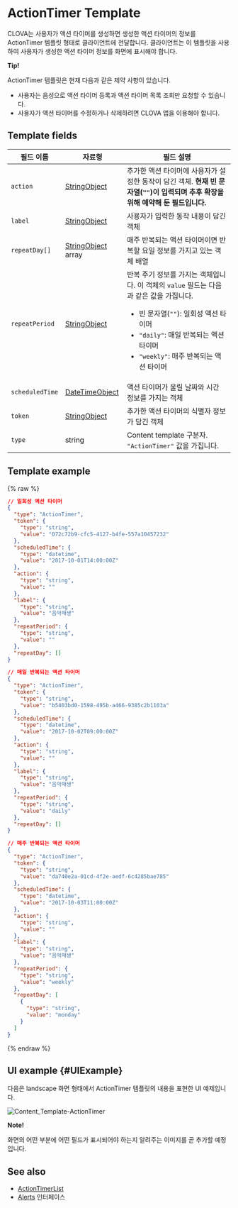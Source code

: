 # ActionTimer Template
CLOVA는 사용자가 액션 타이머를 생성하면 생성한 액션 타이머의 정보를 ActionTimer 템플릿 형태로 클라이언트에 전달합니다. 클라이언트는 이 템플릿을 사용하여 사용자가 생성한 액션 타이머 정보를 화면에 표시해야 합니다.

<div class="tip">
  <p><strong>Tip!</strong></p>
  <p>ActionTimer 템플릿은 현재 다음과 같은 제약 사항이 있습니다.</p>
  <ul>
    <li>사용자는 음성으로 액션 타이머 등록과 액션 타이머 목록 조회만 요청할 수 있습니다.</li>
    <li>사용자가 액션 타이머를 수정하거나 삭제하려면 CLOVA 앱을 이용해야 합니다.</li>
  </ul>
</div>

## Template fields

| 필드 이름       | 자료형    | 필드 설명                     |
|---------------|---------|-----------------------------|
| `action`       | [StringObject](/Develop/References/ContentTemplates/Shared_Objects.md#StringObject)      | 추가한 액션 타이머에 사용자가 설정한 동작이 담긴 객체. **현재 빈 문자열(`""`)이 입력되며 추후 확장을 위해 예약해 둔 필드입니다.** |
| `label`        | [StringObject](/Develop/References/ContentTemplates/Shared_Objects.md#StringObject)      | 사용자가 입력한 동작 내용이 담긴 객체 |
| `repeatDay[]`     | [StringObject](/Develop/References/ContentTemplates/Shared_Objects.md#StringObject) array | 매주 반복되는 액션 타이머이면 반복할 요일 정보를 가지고 있는 객체 배열 |
| `repeatPeriod`  | [StringObject](/Develop/References/ContentTemplates/Shared_Objects.md#StringObject)     | 반복 주기 정보를 가지는 객체입니다. 이 객체의 `value` 필드는 다음과 같은 값을 가집니다. <ul><li>빈 문자열(<code>""</code>): 일회성 액션 타이머</li><li><code>"daily"</code>: 매일 반복되는 액션 타이머</li><li><code>"weekly"</code>: 매주 반복되는 액션 타이머</li></ul> |
| `scheduledTime` | [DateTimeObject](/Develop/References/ContentTemplates/Shared_Objects.md#DateTimeObject) | 액션 타이머가 울릴 날짜와 시간 정보를 가지는 객체      |
| `token`         | [StringObject](/Develop/References/ContentTemplates/Shared_Objects.md#StringObject)     | 추가한 액션 타이머의 식별자 정보가 담긴 객체  |
| `type`          | string                                                                              | Content template 구분자. `"ActionTimer"` 값을 가집니다.  |

## Template example

{% raw %}

```json
// 일회성 액션 타이머
{
  "type": "ActionTimer",
  "token": {
    "type": "string",
    "value": "072c72b9-cfc5-4127-b4fe-557a10457232"
  },
  "scheduledTime": {
    "type": "datetime",
    "value": "2017-10-01T14:00:00Z"
  },
  "action": {
    "type": "string",
    "value": ""
  },
  "label": {
    "type": "string",
    "value": "음악재생"
  },
  "repeatPeriod": {
    "type": "string",
    "value": ""
  },
  "repeatDay": []
}

// 매일 반복되는 액션 타이머
{
  "type": "ActionTimer",
  "token": {
    "type": "string",
    "value": "b5403bd0-1598-495b-a466-9385c2b1103a"
  },
  "scheduledTime": {
    "type": "datetime",
    "value": "2017-10-02T09:00:00Z"
  },
  "action": {
    "type": "string",
    "value": ""
  },
  "label": {
    "type": "string",
    "value": "음악재생"
  },
  "repeatPeriod": {
    "type": "string",
    "value": "daily"
  },
  "repeatDay": []
}

// 매주 반복되는 액션 타이머
{
  "type": "ActionTimer",
  "token": {
    "type": "string",
    "value": "da740e2a-01cd-4f2e-aedf-6c4285bae785"
  },
  "scheduledTime": {
    "type": "datetime",
    "value": "2017-10-03T11:00:00Z"
  },
  "action": {
    "type": "string",
    "value": ""
  },
  "label": {
    "type": "string",
    "value": "음악재생"
  },
  "repeatPeriod": {
    "type": "string",
    "value": "weekly"
  },
  "repeatDay": [
    {
      "type": "string",
      "value": "monday"
    }
  ]
}
```

{% endraw %}

## UI example {#UIExample}

다음은 landscape 화면 형태에서 ActionTimer 템플릿의 내용을 표현한 UI 예제입니다.

![Content_Template-ActionTimer](/Develop/Assets/Images/Content_Template-ActionTimer.png)

<div class="note">
  <p><strong>Note!</strong></p>
  <p>화면의 어떤 부분에 어떤 필드가 표시되어야 하는지 알려주는 이미지를 곧 추가할 예정입니다.</p>
</div>

## See also
* [ActionTimerList](/Develop/References/ContentTemplates/ActionTimerList.md)
* [Alerts](/Develop/References/MessageInterfaces/Alerts.md) 인터페이스
